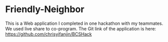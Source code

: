 # Friendly-Neighbor
This is a Web application I completed in one hackathon with my teammates.
 We used live share to co-program.
 The Git link of the application is here: https://github.com/chrisyifanjin/BCSHack
